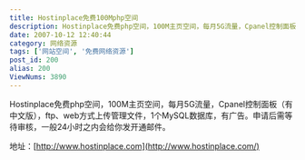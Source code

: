 ```yaml
---
title: Hostinplace免费100Mphp空间
description: Hostinplace免费php空间，100M主页空间，每月5G流量，Cpanel控制面板（有中文版），ftp、web方式上传管理文件，1个MySQL数据库，有广告。申请后需等待审核，一般24小时之内会给你发开通邮件。地址：http://www.hostinplace.com...
date: 2007-10-12 12:40:44
category: 网络资源
tags: ['网站空间', '免费网络资源']
post_id: 200
alias: 200
ViewNums: 3890
---
```


Hostinplace免费php空间，100M主页空间，每月5G流量，Cpanel控制面板（有中文版），ftp、web方式上传管理文件，1个MySQL数据库，有广告。申请后需等待审核，一般24小时之内会给你发开通邮件。

地址：[http://www.hostinplace.com](http://www.hostinplace.com/)

